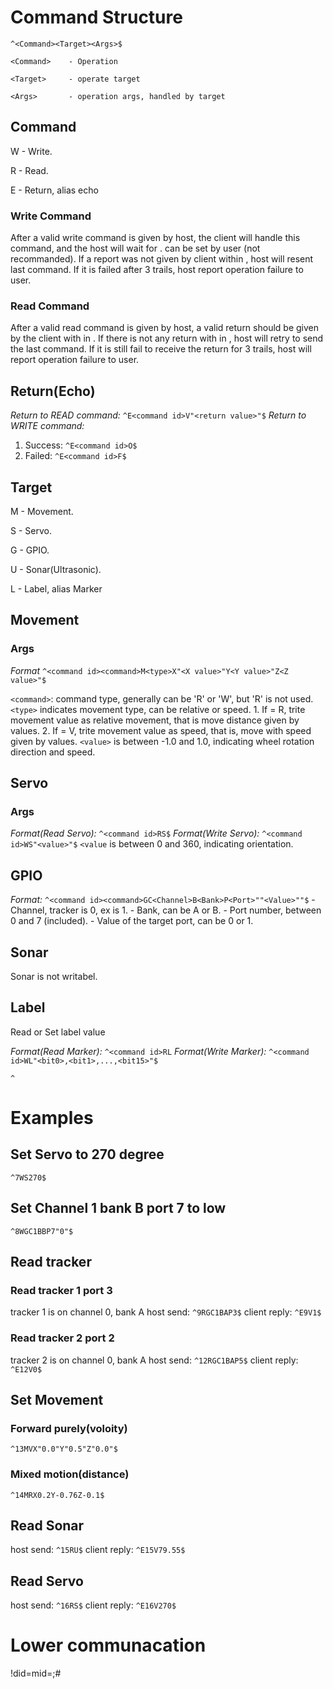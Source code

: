 # Command Structure
`^<Command><Target><Args>$`

`<Command>    - Operation`

`<Target>     - operate target`

`<Args>       - operation args, handled by target`

## Command
W - Write.

R - Read.

E - Return, alias echo

### Write Command
After a valid write command is given by host, the client will handle this command, and the host will wait for <timeout>.
<timeout> can be set by user (not recommanded). If a report was not given by client within <timeout>, host will resent 
last command. If it is failed after 3 trails, host report operation failure to user.

### Read Command
After a valid read command is given by host, a valid return should be given by the client with in <timeout>. If there is
not any return with in <timeout>, host will retry to send the last command. If it is still fail to receive the return for
3 trails, host will report operation failure to user.

## Return(Echo)
_Return to READ command:_ `^E<command id>V"<return value>"$`
_Return to WRITE command:_ 
1. Success: `^E<command id>O$`
2. Failed: `^E<command id>F$`

## Target
M - Movement.

S - Servo.

G - GPIO.

U - Sonar(Ultrasonic).

L - Label, alias Marker

## Movement 
### Args
_Format_ `^<command id><command>M<type>X"<X value>"Y<Y value>"Z<Z value>"$`


`<command>`: command type, generally can be 'R' or 'W', but 'R' is not used.
`<type>` indicates movement type, can be relative or speed.
    1. If <type> = R, trite movement value as relative movement, that is move distance given
	    by values.
	2. If <type> = V, trite movement value as speed, that is, move with speed given by values.
`<value>` is between -1.0 and 1.0, indicating wheel rotation direction and speed.

## Servo
### Args
_Format(Read Servo):_ `^<command id>RS$`
_Format(Write Servo):_ `^<command id>WS"<value>"$`
`<value` is between 0 and 360, indicating orientation.

## GPIO
*Format:* `^<command id><command>GC<Channel>B<Bank>P<Port>""<Value>""$`
<Channel> - Channel, tracker is 0, ex is 1.
<Bank>    - Bank, can be A or B.
<Port>    - Port number, between 0 and 7 (included).
<Value>   - Value of the target port, can be 0 or 1.

## Sonar
Sonar is not writabel.

## Label
Read or Set label value

*Format(Read Marker):* `^<command id>RL`
*Format(Write Marker):* `^<command id>WL"<bit0>,<bit1>,...,<bit15>"$`

`^`
# Examples
## Set Servo to 270 degree
`^7WS270$`

## Set Channel 1 bank B port 7 to low
`^8WGC1BBP7"0"$`

## Read tracker 
### Read tracker 1 port 3
tracker 1 is on channel 0, bank A
host send: `^9RGC1BAP3$`
client reply: `^E9V1$`

### Read tracker 2 port 2
tracker 2 is on channel 0, bank A
host send: `^12RGC1BAP5$`
client reply: `^E12V0$`

## Set Movement
### Forward purely(voloity)
`^13MVX"0.0"Y"0.5"Z"0.0"$`
### Mixed motion(distance)
`^14MRX0.2Y-0.76Z-0.1$`

## Read Sonar
host send: `^15RU$`
client reply: `^E15V79.55$`

## Read Servo
host send: `^16RS$`
client reply: `^E16V270$`


# Lower communacation
!did=<devide id>mid=<message id>;<message>#
